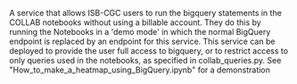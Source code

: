 A service that allows ISB-CGC users to run the bigquery statements in the COLLAB notebooks without using a billable account. 
They do this by running the Notebooks in a 'demo mode' in which the normal BigQuery endpoint is replaced by an endpoint for this service. 
This service can be deployed to provide the user full access to bigquery,
or to restrict access to only queries used in the notebooks, as specified in collab_queries.py. 
See "How_to_make_a_heatmap_using_BigQuery.ipynb" for a demonstration

